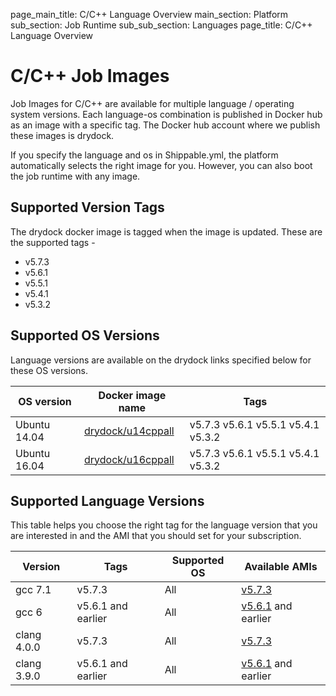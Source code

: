 page_main_title: C/C++ Language Overview
main_section: Platform
sub_section: Job Runtime
sub_sub_section: Languages
page_title: C/C++ Language Overview

# C/C++ Job Images

Job Images for C/C++ are available for multiple language / operating system versions. Each language-os combination
is published in Docker hub as an image with a specific tag. The Docker hub account where we publish these images is drydock.

If you specify the language and os in Shippable.yml, the platform automatically selects the right image for you. However,
you can also boot the job runtime with any image.

## Supported Version Tags
The drydock docker image is tagged when the image is updated. These are the supported tags -

* v5.7.3                
* v5.6.1                
* v5.5.1                
* v5.4.1                
* v5.3.2                

## Supported OS Versions
Language versions are available on the drydock links specified below for these OS versions.

|OS version| Docker image name | Tags |
|----------|------------|-----|
|Ubuntu 14.04|[drydock/u14cppall](https://hub.docker.com/r/drydock/u14cppall)|v5.7.3  v5.6.1  v5.5.1  v5.4.1  v5.3.2 |
|Ubuntu 16.04|[drydock/u16cppall](https://hub.docker.com/r/drydock/u16cppall)|v5.7.3  v5.6.1  v5.5.1  v5.4.1  v5.3.2 |

## Supported Language Versions
This table helps you choose the right tag for the language version that you are interested in and the
AMI that you should set for your subscription.

| Version  |  Tags    | Supported OS| Available AMIs|  
|----------|---------|-----------|---------------------|
|gcc 7.1 |   v5.7.3     | All | [v5.7.3](/platform/tutorial/runtime/ami-v573)   |
|gcc 6   |  v5.6.1 and earlier | All | [v5.6.1](/platform/tutorial/runtime/ami-v561) and earlier |
|clang 4.0.0 |   v5.7.3     | All | [v5.7.3](/platform/tutorial/runtime/ami-v573)   |
|clang 3.9.0 |   v5.6.1 and earlier |  All | [v5.6.1](/platform/tutorial/runtime/ami-v561) and earlier |
